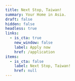 ```yaml
---
title: Next Stop, Taiwan!
summary: Your Home in Asia.
draft: false
hidden: false
headless: true
links:
  - is_cta: true
    new_window: false
    label: Apply now
    href: /application
items:
  - is_cta: false
    label: Next Stop, Taiwan!
    href: null
---
```

